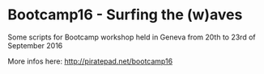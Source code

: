 # Bootcamp16 - Surfing the (w)aves

Some scripts for Bootcamp workshop held in Geneva from 20th to 23rd of September 2016

More infos here: http://piratepad.net/bootcamp16
